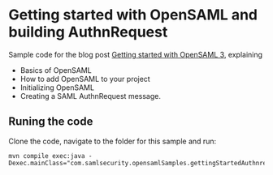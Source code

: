 # Getting started with OpenSAML and building AuthnRequest
Sample code for the blog post [Getting started with OpenSAML 3](https://blog.samlsecurity.com/post/getting-started-opensaml-v3/?utm_source=github&utm_medium=link&utm_campaign=opensaml_samples_collection&utm_content=getting-started-v3), explaining
* Basics of OpenSAML
* How to add OpenSAML to your project
* Initializing OpenSAML 
* Creating a SAML AuthnRequest message.


## Runing the code
Clone the code, navigate to the folder for this sample and run: 
```
mvn compile exec:java -Dexec.mainClass="com.samlsecurity.opensamlSamples.gettingStartedAuthnrequest.GenAuthnRequest"
```
